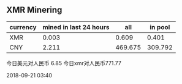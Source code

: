 ## XMR Minering

|currency|mined in last 24 hours|all|in pool|
|---|---|---|---|
|XMR|0.003|0.609|0.401|
|CNY|2.211|469.675|309.792|

今日美元对人民币 6.85	今日xmr对人民币771.77


2018-09-21 03:40